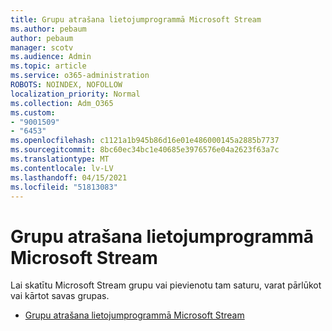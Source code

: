 ```yaml
---
title: Grupu atrašana lietojumprogrammā Microsoft Stream
ms.author: pebaum
author: pebaum
manager: scotv
ms.audience: Admin
ms.topic: article
ms.service: o365-administration
ROBOTS: NOINDEX, NOFOLLOW
localization_priority: Normal
ms.collection: Adm_O365
ms.custom:
- "9001509"
- "6453"
ms.openlocfilehash: c1121a1b945b86d16e01e486000145a2885b7737
ms.sourcegitcommit: 8bc60ec34bc1e40685e3976576e04a2623f63a7c
ms.translationtype: MT
ms.contentlocale: lv-LV
ms.lasthandoff: 04/15/2021
ms.locfileid: "51813083"
---
```

# <a name="find-groups-in-microsoft-stream"></a>Grupu atrašana lietojumprogrammā Microsoft Stream

Lai skatītu Microsoft Stream grupu vai pievienotu tam saturu, varat pārlūkot vai kārtot savas grupas.  

- [Grupu atrašana lietojumprogrammā Microsoft Stream](https://docs.microsoft.com/stream/portal-browse-filter-groups)
